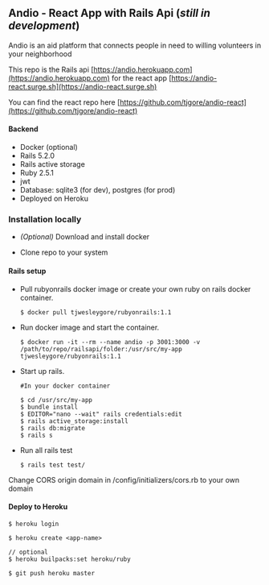 ## Andio - React App with Rails Api (*still in development*)

Andio is an aid platform that connects people in need to willing volunteers in your neighborhood

This repo is the Rails api [https://andio.herokuapp.com](https://andio.herokuapp.com) for the react app [https://andio-react.surge.sh](https://andio-react.surge.sh)

You can find the react repo here [https://github.com/tjgore/andio-react](https://github.com/tjgore/andio-react)

#### Backend
* Docker (optional)
* Rails 5.2.0
* Rails active storage
* Ruby 2.5.1
* jwt
* Database: sqlite3 (for dev), postgres (for prod)
* Deployed on Heroku

### Installation locally

- *(Optional)* Download and install docker
 
- Clone repo to your system

#### Rails setup

- Pull rubyonrails docker image or create your own ruby on rails docker container.
  
  `$ docker pull tjwesleygore/rubyonrails:1.1`

- Run docker image and start the container.

  ```
  $ docker run -it --rm --name andio -p 3001:3000 -v /path/to/repo/railsapi/folder:/usr/src/my-app tjwesleygore/rubyonrails:1.1
  ```

- Start up rails.
  
  ```
  #In your docker container

  $ cd /usr/src/my-app
  $ bundle install
  $ EDITOR="nano --wait" rails credentials:edit
  $ rails active_storage:install
  $ rails db:migrate
  $ rails s
  ```
- Run all rails test

  ```
  $ rails test test/
  ```
 
 Change CORS origin domain in /config/initializers/cors.rb to your own domain


#### Deploy to Heroku 

```
$ heroku login

$ heroku create <app-name>

// optional 
$ heroku builpacks:set heroku/ruby

$ git push heroku master 

```